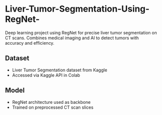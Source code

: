 # Liver-Tumor-Segmentation-Using-RegNet-
Deep learning project using RegNet for precise liver tumor segmentation on CT scans. Combines medical imaging and AI to detect tumors with accuracy and efficiency.

## Dataset
- Liver Tumor Segmentation dataset from Kaggle
- Accessed via Kaggle API in Colab

## Model
- RegNet architecture used as backbone
- Trained on preprocessed CT scan slices
